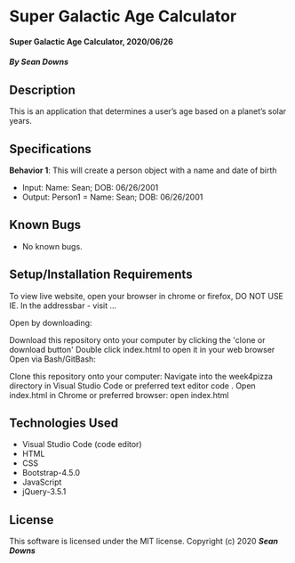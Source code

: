 # Super Galactic Age Calculator

#### Super Galactic Age Calculator, 2020/06/26

#### _By Sean Downs_
## Description
This is an application that determines a user’s age based on a planet’s solar years.

## Specifications

**Behavior 1**: This will create a person object with a name and date of birth
  * Input: Name: Sean; DOB: 06/26/2001
  * Output: Person1 = Name: Sean; DOB: 06/26/2001


## Known Bugs
* No known bugs.   

## Setup/Installation Requirements
To view live website, open your browser in chrome or firefox, DO NOT USE IE. In the addressbar - visit ...

Open by downloading:

Download this repository onto your computer by clicking the 'clone or download button'
Double click index.html to open it in your web browser
Open via Bash/GitBash:

Clone this repository onto your computer:
Navigate into the week4pizza directory in Visual Studio Code or preferred text editor code .
Open index.html in Chrome or preferred browser: open index.html

## Technologies Used
* Visual Studio Code (code editor)
* HTML
* CSS
* Bootstrap-4.5.0
* JavaScript
* jQuery-3.5.1

## License
This software is licensed under the MIT license. Copyright (c) 2020 **_Sean Downs_**